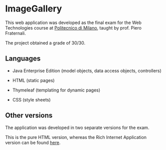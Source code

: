 # ImageGallery

This web application was developed as the final exam for the Web Technologies course at [Politecnico di Milano](https://www.polimi.it/), taught by prof. Piero Fraternali.

The project obtained a grade of 30/30.

## Languages

* Java Enterprise Edition (model objects, data access objects, controllers)

* HTML (static pages)

* Thymeleaf (templating for dynamic pages)

* CSS (style sheets)

## Other versions

The application was developed in two separate versions for the exam.

This is the pure HTML version, whereas the Rich Internet Application version can be found [here](https://github.com/tommaso-bonetti/ImageGallery-RIA).
